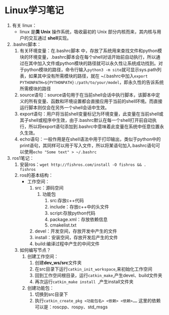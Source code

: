# Linux学习笔记
1. 有关 linux：
   - linux 是**类 Unix**  操作系统，吸收最初的 Unix 部分内核而来，其内核与用户的交互通过 **shell**实现。
2. .bashrc脚本：
   1. 有关环境变量：在.bashrc脚本 中，存放了系统用来查找文件和python模块的环境变量，.bashrc脚本会在每个shell对话开始前自动执行，所以通过在其中加入文件或python模块的路径就可以永久性让系统成功找到。对于python模块的路径，命令行输入`python3 -m site`就可显示sys.path列表，如果其中没有所需模块的路径，就在 ~/.bashrc中加入`export PYTHONPATH=${PYTHONPATH}:/path/to/your/model`，即永久性的告诉系统所需模块的路径
   2. source语句：source语句用于在当前shell会话中执行脚本，该脚本中定义的所有变量、函数和环境设置都会直接应用于当前的shell环境。而直接运行脚本则仅会在另外一个shell会话中生效。
   3. export语句：用户将当前shell变量标记为环境变量，此变量在当前shell或其子shell或程序中生效，由于.bashrc默认在每一个shell打开前自动执行，所以将export语句添加到.bashrc中意味着此变量在系统中任意位置永久生效。
   4. echo语句：一般作用是在shell语法中用于打印输出，类似于python中的print语句，其同样可以用于写入文件，所以将某语句加入.bashrc语句可以使用`echo "Some text" > ~/.bashrc`
3. ros1笔记：
   1. 安装ros：`wget http://fishros.com/install -O fishros && . fishros`
   2. ros的基本结构：
      - 工作空间： 
         1. src：源码空间
            1. 功能包
               1. src:存放c++代码
               2. include：存放c++中的头文件
               3. script:存放python代码
               4. package.xml：存放依赖信息
               5. cmakelist.txt
         2. devel：开发空间，存放开发中产生的文件
         3. install：安装空间，存放开发后产生的文件
         4. build:编译过程中产生的中间文件
   3. 如何编写节点？
      1. 创建工作空间：
         1. 创建**dev_ws/src**文件夹
         2. 在src目录下运行`catkin_init_workspace`,来初始化工作空间
         3. 回到工作空间根目录，运行`catkin_make`,产生devel、build文件夹
         4. 再次运行`catkin_make install `,产生install文件夹
      2. 创建功能包：
         1. 切换到src目录下
         2. 执行`catkin_create_pkg <功能包名> <依赖> <依赖>……` 这里的依赖可以是：roscpp、rospy、std_msgs